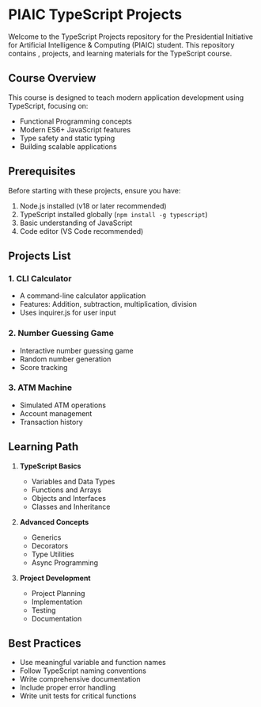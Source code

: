 # PIAIC TypeScript Projects

Welcome to the TypeScript Projects repository for the Presidential Initiative for Artificial Intelligence & Computing (PIAIC) student. This repository contains , projects, and learning materials for the TypeScript course.

## Course Overview

This course is designed to teach modern application development using TypeScript, focusing on:


- Functional Programming concepts
- Modern ES6+ JavaScript features
- Type safety and static typing
- Building scalable applications

## Prerequisites

Before starting with these projects, ensure you have:

1. Node.js installed (v18 or later recommended)
2. TypeScript installed globally (`npm install -g typescript`)
3. Basic understanding of JavaScript
4. Code editor (VS Code recommended)




## Projects List

### 1. CLI Calculator
- A command-line calculator application
- Features: Addition, subtraction, multiplication, division
- Uses inquirer.js for user input

### 2. Number Guessing Game
- Interactive number guessing game
- Random number generation
- Score tracking


### 3. ATM Machine
- Simulated ATM operations
- Account management
- Transaction history

## Learning Path

1. **TypeScript Basics**
   - Variables and Data Types
   - Functions and Arrays
   - Objects and Interfaces
   - Classes and Inheritance

2. **Advanced Concepts**
   - Generics
   - Decorators
   - Type Utilities
   - Async Programming

3. **Project Development**
   - Project Planning
   - Implementation
   - Testing
   - Documentation

## Best Practices

- Use meaningful variable and function names
- Follow TypeScript naming conventions
- Write comprehensive documentation
- Include proper error handling
- Write unit tests for critical functions





